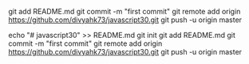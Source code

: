 
git add README.md
git commit -m "first commit"
git remote add origin https://github.com/divyahk73/javascript30.git
git push -u origin master

echo "# javascript30" >> README.md
git init
git add README.md
git commit -m "first commit"
git remote add origin https://github.com/divyahk73/javascript30.git
git push -u origin master

